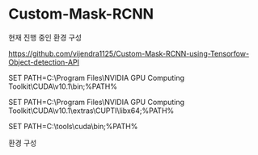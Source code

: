 

# Custom-Mask-RCNN

현재 진행 중인 환경 구성

https://github.com/vijendra1125/Custom-Mask-RCNN-using-Tensorfow-Object-detection-API



SET PATH=C:\Program Files\NVIDIA GPU Computing Toolkit\CUDA\v10.1\bin;%PATH%

SET PATH=C:\Program Files\NVIDIA GPU Computing Toolkit\CUDA\v10.1\extras\CUPTI\libx64;%PATH%



SET PATH=C:\tools\cuda\bin;%PATH%





환경 구성



